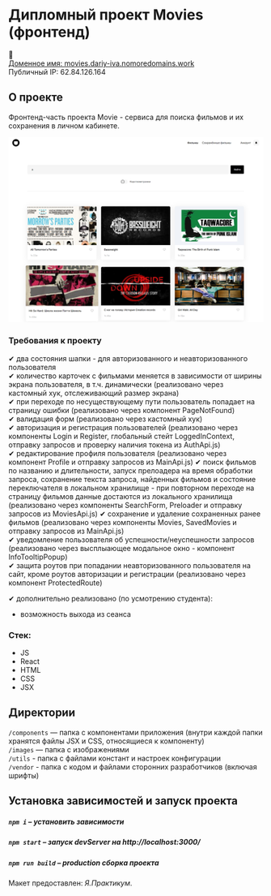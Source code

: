 # Дипломный проект Movies (фронтенд)
📧  
[Доменное имя: movies.dariy-iva.nomoredomains.work](https://movies.dariy-iva.nomoredomains.work/)  
Публичный IP: 62.84.126.164

## О проекте

Фронтенд-часть проекта Movie - сервиса для поиска фильмов и их сохранения в личном кабинете.  

<img src="./Promo.png" alt="photo" />  


### Требования к проекту

✔ два состояния шапки - для авторизованного и неавторизованного пользователя  
✔ количество карточек с фильмами меняется в зависимости от ширины экрана пользователя, в т.ч. динамически (реализовано через кастомный хук, отслеживающий размер экрана)  
✔ при переходе по несуществующему пути пользователь попадает на страницу ошибки (реализовано через компонент PageNotFound)  
✔ валидация форм (реализовано через кастомный хук)  
✔ авторизация и регистрация пользователей (реализовано через компоненты Login и Register, глобальный стейт LoggedInContext, отправку запросов и проверку наличия токена из AuthApi.js)  
✔ редактирование профиля пользователя (реализовано через компонент Profile и отправку запросов из MainApi.js) 
✔ поиск фильмов по названию и длительности, запуск прелоадера на время обработки запроса, сохранение текста запроса, найденных фильмов и состояние переключателя в локальном хранилище - при повторном переходе на страницу фильмов данные достаются из локального хранилища (реализовано через компоненты SearchForm, Preloader и отправку запросов из MoviesApi.js) 
✔ сохранение и удаление сохраненных ранее фильмов (реализовано через компоненты Movies, SavedMovies и отправку запросов из MainApi.js)  
✔ уведомление пользователя об успешности/неуспешности запросов (реализовано через высплыающее модальное окно - компонент InfoTooltipPopup)  
✔ защита роутов при попадании неавторизованного пользователя на сайт, кроме роутов авторизации и регистрации (реализовано через компонент ProtectedRoute)  

✔ дополнительно реализовано (по усмотрению студента): 
 - возможность выхода из сеанса

### Стек:

* JS
* React
* HTML
* CSS
* JSX

## Директории

`/components` — папка с компонентами приложения (внутри каждой папки хранятся файлы JSX и CSS, относящиеся к компоненту)  
`/images` — папка с изображениями  
`/utils` - папка с файлами констант и настроек конфигурации  
`/vendor` - папка с кодом и файлами сторонних разработчиков (включая шрифты)  

## Установка зависимостей и запуск проекта

##### `npm i` – установить зависимости

##### `npm start` – запуск devServer на http://localhost:3000/

##### `npm run build` – production сборка проекта


Макет предоставлен: _Я.Практикум_.
